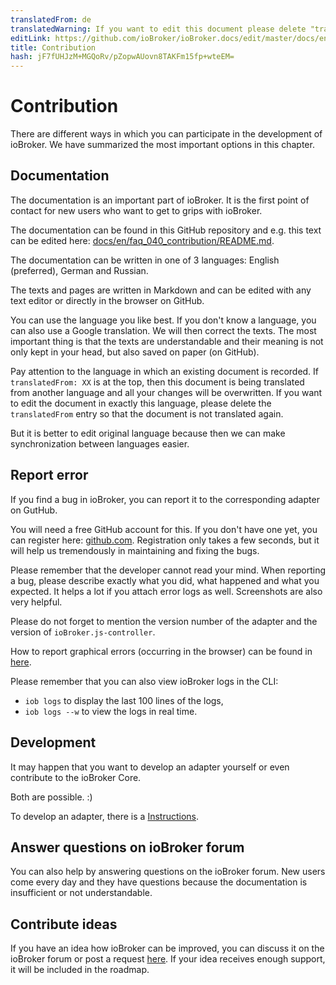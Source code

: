```yaml
---
translatedFrom: de
translatedWarning: If you want to edit this document please delete "translatedFrom" field, elsewise this document will be translated automatically again
editLink: https://github.com/ioBroker/ioBroker.docs/edit/master/docs/en/faq/_040_contibution/README.md
title: Contribution
hash: jF7fUHJzM+MGQoRv/pZopwAUovn8TAKFm15fp+wteEM=
---
```

# Contribution
There are different ways in which you can participate in the development of ioBroker.
We have summarized the most important options in this chapter.

## Documentation
The documentation is an important part of ioBroker. It is the first point of contact for new users who want to get to grips with ioBroker.

The documentation can be found in this GitHub repository and e.g. this text can be edited here: [docs/en/faq_040_contribution/README.md](https://github.com/ioBroker/ioBroker.docs/blob/master/docs/de/faq/_040_contibution/README.md).

The documentation can be written in one of 3 languages: English (preferred), German and Russian.

The texts and pages are written in Markdown and can be edited with any text editor or directly in the browser on GitHub.

You can use the language you like best.
If you don't know a language, you can also use a Google translation.
We will then correct the texts. The most important thing is that the texts are understandable and their meaning is not only kept in your head, but also saved on paper (on GitHub).

Pay attention to the language in which an existing document is recorded. If `translatedFrom: XX` is at the top, then this document is being translated from another language and all your changes will be overwritten.
If you want to edit the document in exactly this language, please delete the `translatedFrom` entry so that the document is not translated again.

But it is better to edit original language because then we can make synchronization between languages easier.

## Report error
If you find a bug in ioBroker, you can report it to the corresponding adapter on GutHub.

You will need a free GitHub account for this. If you don't have one yet, you can register here: [github.com](https://github.com).
Registration only takes a few seconds, but it will help us tremendously in maintaining and fixing the bugs.

Please remember that the developer cannot read your mind.
When reporting a bug, please describe exactly what you did, what happened and what you expected.
It helps a lot if you attach error logs as well. Screenshots are also very helpful.

Please do not forget to mention the version number of the adapter and the version of `ioBroker.js-controller`.

How to report graphical errors (occurring in the browser) can be found in [here](#fehlerindergrafischeoberflchemelden).

Please remember that you can also view ioBroker logs in the CLI:

- `iob logs` to display the last 100 lines of the logs,
- `iob logs --w` to view the logs in real time.

## Development
It may happen that you want to develop an adapter yourself or even contribute to the ioBroker Core.

Both are possible. :)

To develop an adapter, there is a [Instructions](../dev/adapterdev.md).

## Answer questions on ioBroker forum
You can also help by answering questions on the ioBroker forum.
New users come every day and they have questions because the documentation is insufficient or not understandable.

## Contribute ideas
If you have an idea how ioBroker can be improved, you can discuss it on the ioBroker forum or post a request [here](https://github.com/ioBroker/AdapterRequests/issues?q=is%3Aissue+sort%3Areactions-%2B1-desc+is%3Aopen).
If your idea receives enough support, it will be included in the roadmap.